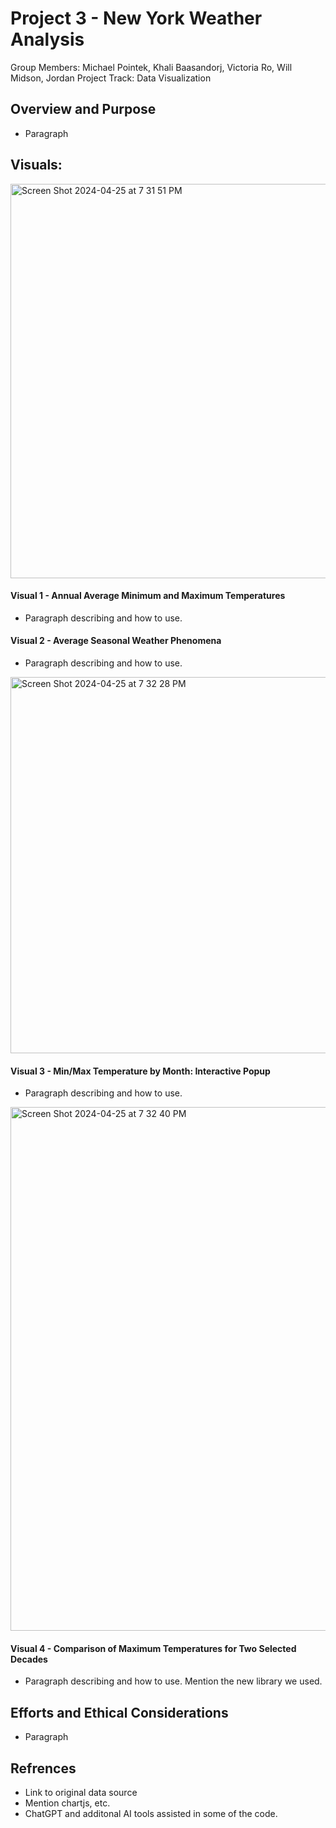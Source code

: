 #  Project 3 - New York Weather Analysis
Group Members: Michael Pointek, Khali Baasandorj, Victoria Ro, Will Midson, Jordan 
Project Track: Data Visualization
## Overview and Purpose
- Paragraph 
## Visuals: 
<img width="631" alt="Screen Shot 2024-04-25 at 7 31 51 PM" src="https://github.com/michaelpointek/project3/assets/57199813/af99290a-d797-48b0-b582-9f8c5807e5ea">

#### Visual 1 - Annual Average Minimum and Maximum Temperatures
 - Paragraph describing and how to use. 
 
#### Visual 2 - Average Seasonal Weather Phenomena 
 - Paragraph describing and how to use. 

<img width="602" alt="Screen Shot 2024-04-25 at 7 32 28 PM" src="https://github.com/michaelpointek/project3/assets/57199813/bc2b0d45-9e84-41de-9cbf-fe08a1b74c34">

#### Visual 3 - Min/Max Temperature by Month: Interactive Popup
 - Paragraph describing and how to use. 

<img width="838" alt="Screen Shot 2024-04-25 at 7 32 40 PM" src="https://github.com/michaelpointek/project3/assets/57199813/6235a3af-cd37-4cdf-96f7-7c39a144b1e2">

#### Visual 4 - Comparison of Maximum Temperatures for Two Selected Decades
 - Paragraph describing and how to use. Mention the new library we used. 

## Efforts and Ethical Considerations 
- Paragraph

## Refrences 
- Link to original data source
- Mention chartjs, etc. 
- ChatGPT and additonal AI tools assisted in some of the code.  
